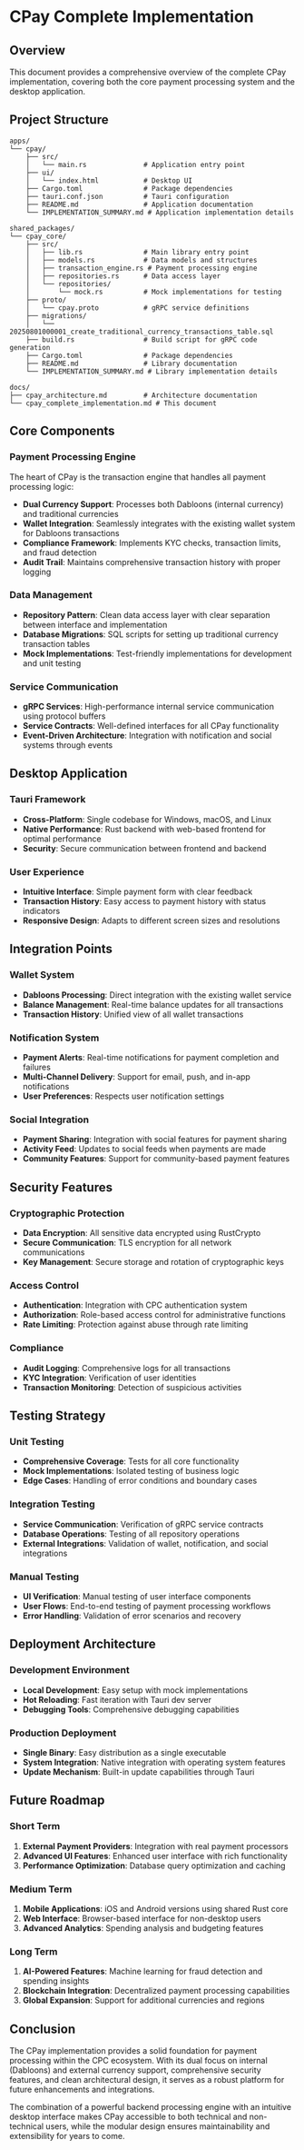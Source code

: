 # CPay Complete Implementation

## Overview

This document provides a comprehensive overview of the complete CPay implementation, covering both the core payment processing system and the desktop application.

## Project Structure

```
apps/
└── cpay/
    ├── src/
    │   └── main.rs              # Application entry point
    ├── ui/
    │   └── index.html           # Desktop UI
    ├── Cargo.toml               # Package dependencies
    ├── tauri.conf.json          # Tauri configuration
    ├── README.md                # Application documentation
    └── IMPLEMENTATION_SUMMARY.md # Application implementation details

shared_packages/
└── cpay_core/
    ├── src/
    │   ├── lib.rs               # Main library entry point
    │   ├── models.rs            # Data models and structures
    │   ├── transaction_engine.rs # Payment processing engine
    │   ├── repositories.rs      # Data access layer
    │   └── repositories/
    │       └── mock.rs          # Mock implementations for testing
    ├── proto/
    │   └── cpay.proto           # gRPC service definitions
    ├── migrations/
    │   └── 20250801000001_create_traditional_currency_transactions_table.sql
    ├── build.rs                 # Build script for gRPC code generation
    ├── Cargo.toml               # Package dependencies
    ├── README.md                # Library documentation
    └── IMPLEMENTATION_SUMMARY.md # Library implementation details

docs/
├── cpay_architecture.md         # Architecture documentation
└── cpay_complete_implementation.md # This document
```

## Core Components

### Payment Processing Engine

The heart of CPay is the transaction engine that handles all payment processing logic:

- **Dual Currency Support**: Processes both Dabloons (internal currency) and traditional currencies
- **Wallet Integration**: Seamlessly integrates with the existing wallet system for Dabloons transactions
- **Compliance Framework**: Implements KYC checks, transaction limits, and fraud detection
- **Audit Trail**: Maintains comprehensive transaction history with proper logging

### Data Management

- **Repository Pattern**: Clean data access layer with clear separation between interface and implementation
- **Database Migrations**: SQL scripts for setting up traditional currency transaction tables
- **Mock Implementations**: Test-friendly implementations for development and unit testing

### Service Communication

- **gRPC Services**: High-performance internal service communication using protocol buffers
- **Service Contracts**: Well-defined interfaces for all CPay functionality
- **Event-Driven Architecture**: Integration with notification and social systems through events

## Desktop Application

### Tauri Framework

- **Cross-Platform**: Single codebase for Windows, macOS, and Linux
- **Native Performance**: Rust backend with web-based frontend for optimal performance
- **Security**: Secure communication between frontend and backend

### User Experience

- **Intuitive Interface**: Simple payment form with clear feedback
- **Transaction History**: Easy access to payment history with status indicators
- **Responsive Design**: Adapts to different screen sizes and resolutions

## Integration Points

### Wallet System

- **Dabloons Processing**: Direct integration with the existing wallet service
- **Balance Management**: Real-time balance updates for all transactions
- **Transaction History**: Unified view of all wallet transactions

### Notification System

- **Payment Alerts**: Real-time notifications for payment completion and failures
- **Multi-Channel Delivery**: Support for email, push, and in-app notifications
- **User Preferences**: Respects user notification settings

### Social Integration

- **Payment Sharing**: Integration with social features for payment sharing
- **Activity Feed**: Updates to social feeds when payments are made
- **Community Features**: Support for community-based payment features

## Security Features

### Cryptographic Protection

- **Data Encryption**: All sensitive data encrypted using RustCrypto
- **Secure Communication**: TLS encryption for all network communications
- **Key Management**: Secure storage and rotation of cryptographic keys

### Access Control

- **Authentication**: Integration with CPC authentication system
- **Authorization**: Role-based access control for administrative functions
- **Rate Limiting**: Protection against abuse through rate limiting

### Compliance

- **Audit Logging**: Comprehensive logs for all transactions
- **KYC Integration**: Verification of user identities
- **Transaction Monitoring**: Detection of suspicious activities

## Testing Strategy

### Unit Testing

- **Comprehensive Coverage**: Tests for all core functionality
- **Mock Implementations**: Isolated testing of business logic
- **Edge Cases**: Handling of error conditions and boundary cases

### Integration Testing

- **Service Communication**: Verification of gRPC service contracts
- **Database Operations**: Testing of all repository operations
- **External Integrations**: Validation of wallet, notification, and social integrations

### Manual Testing

- **UI Verification**: Manual testing of user interface components
- **User Flows**: End-to-end testing of payment processing workflows
- **Error Handling**: Validation of error scenarios and recovery

## Deployment Architecture

### Development Environment

- **Local Development**: Easy setup with mock implementations
- **Hot Reloading**: Fast iteration with Tauri dev server
- **Debugging Tools**: Comprehensive debugging capabilities

### Production Deployment

- **Single Binary**: Easy distribution as a single executable
- **System Integration**: Native integration with operating system features
- **Update Mechanism**: Built-in update capabilities through Tauri

## Future Roadmap

### Short Term

1. **External Payment Providers**: Integration with real payment processors
2. **Advanced UI Features**: Enhanced user interface with rich functionality
3. **Performance Optimization**: Database query optimization and caching

### Medium Term

1. **Mobile Applications**: iOS and Android versions using shared Rust core
2. **Web Interface**: Browser-based interface for non-desktop users
3. **Advanced Analytics**: Spending analysis and budgeting features

### Long Term

1. **AI-Powered Features**: Machine learning for fraud detection and spending insights
2. **Blockchain Integration**: Decentralized payment processing capabilities
3. **Global Expansion**: Support for additional currencies and regions

## Conclusion

The CPay implementation provides a solid foundation for payment processing within the CPC ecosystem. With its dual focus on internal (Dabloons) and external currency support, comprehensive security features, and clean architectural design, it serves as a robust platform for future enhancements and integrations.

The combination of a powerful backend processing engine with an intuitive desktop interface makes CPay accessible to both technical and non-technical users, while the modular design ensures maintainability and extensibility for years to come.
